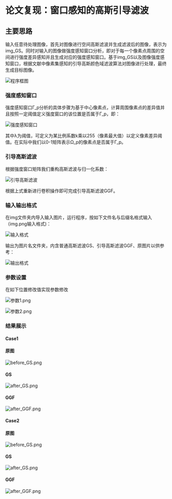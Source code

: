 # 论文复现：窗口感知的高斯引导滤波
## 主要思路
输入任意待处理图像，首先对图像进行空间高斯滤波并生成滤波后的图像，表示为img_GS。同时对输入的图像做强度感知窗口分析，即对于每一个像素点周围的空间进行强度差异感知并且生成对应的强度感知窗口。基于img_GS以及图像强度感知窗口，根据文献中像素集感知的引导高斯颜色域滤波算法对图像进行处理，最终生成目标图像。

![程序框图](README_img/程序框图.png)

### 强度感知窗口

强度感知窗口Γ_p分析的具体步骤为基于中心像素点，计算周围像素点的差异值并且按照一定阈值定义强度窗口的该位置是否属于Γ_p，即：

![强度感知窗口](README_img/强度感知窗口.png)

其中λ为阈值，可定义为某比例系数k乘以255（像素最大值）以定义像素差异阈值。在实际中我们以0-1矩阵表示Ω_p的像素点是否属于Γ_p。

### 引导高斯滤波

根据强度窗口矩阵我们重构高斯滤波与归一化系数：

![引导高斯滤波](README_img/引导高斯滤波.png)

根据上式重新进行卷积操作即可完成引导高斯滤波GGF。

### 输入输出格式
在img文件夹内导入输入图片，运行程序，按如下文件名与后缀名格式输入（img.png输入格式)：

![输入格式](README_img/输入格式.png)


输出为图片名文件夹，内含普通高斯滤波GS、引导高斯滤波GGF、原图片以供参考：


![输出格式](README_img/输出格式.png)

### 参数设置
在如下位置修改值实现参数修改

![参数1.png](README_img/参数1.png)

![参数2.png](README_img/参数2.png)

### 结果展示
#### Case1
#### 原图
![before_GS.png](output/img/before_GS.png)
#### GS
![after_GS.png](output/img/after_GS.png)
#### GGF
![after_GGF.png](output/img/after_GGF.png)

#### Case2
#### 原图
![before_GS.png](output/test/before_GS.png)
#### GS
![after_GS.png](output/test/before_GS.png)
#### GGF
![after_GGF.png](output/test/before_GS.png)
